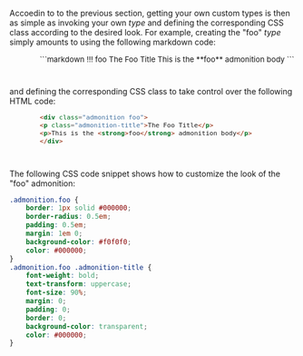<!-- markdownlint-disable MD041-->
Accoedin to to the previous section, getting your own custom types is then as simple as invoking your own *type* and defining the corresponding CSS class according to the desired look. For example, creating the "foo" *type* simply amounts to using the following markdown code:

<div style="width: 38em; font-size: normal; margin-left: 40pt; margin-bottom: 30pt">
<div style="font-size: 95%; text-align: justify;">
```markdown
!!! foo The Foo Title
    This is the **foo** admonition body
```

</div></div>

and defining the corresponding CSS class to take control over the following HTML code:

<div style="width: 38em; font-size: normal; margin-left: 40pt; margin-bottom: 30pt">
<div style="font-size: 95%; text-align: justify;">

```html
<div class="admonition foo">
<p class="admonition-title">The Foo Title</p>
<p>This is the <strong>foo</strong> admonition body</p>
</div>
```

</div></div>

The following CSS code snippet shows how to customize the look of the "foo" admonition:

```css
.admonition.foo {
    border: 1px solid #000000;
    border-radius: 0.5em;
    padding: 0.5em;
    margin: 1em 0;
    background-color: #f0f0f0;
    color: #000000;
}
.admonition.foo .admonition-title {
    font-weight: bold;
    text-transform: uppercase;
    font-size: 90%;
    margin: 0;
    padding: 0;
    border: 0;
    background-color: transparent;
    color: #000000;
}
```


<!-- markdownlint-enable MD041-->
